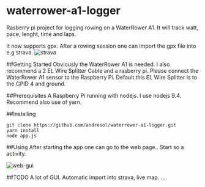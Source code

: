 # waterrower-a1-logger
Rasberry pi project for logging rowing on a WaterRower A1. It will track watt,
pace, lenght, time and laps. 

It now supports gpx. After a rowing session one can import the gpx file into
e.g strava.
![strava](https://raw.githubusercontent.com/andresol/waterrower-a1-logger/raw/master/strava.png)

##Getting Started
Obviously the WaterRower A1 is needed. I also recommend a 2 EL Wire Splitter Cable and a rasberry pi. Please 
connect the WaterRower A1 sensor to the Raspberry Pi. Default this EL Wire Splitter is
to the GPID 4 and ground.  

##Prerequisites
A Raspberry Pi running with nodejs. I use nodejs 9.4. Recommend also use of
yarn. 

##Installing
```
git clone https://github.com/andresol/waterrower-a1-logger.git
yarn install
node app.js
``` 

##Using
After starting the app one can go to the web page..
Start so a activity. 

![web-gui](https://raw.githubusercontent.com/andresol/waterrower-a1-logger/raw/master/web-gui.png)

##TODO
A lot of GUI. Automatic import into strava, live map.
....